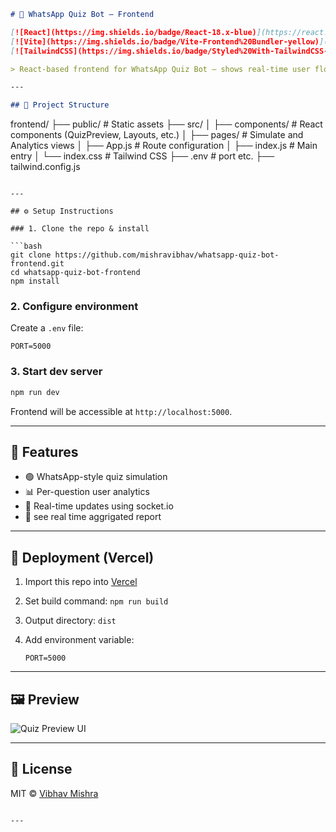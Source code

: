 ```markdown
# 💬 WhatsApp Quiz Bot – Frontend

[![React](https://img.shields.io/badge/React-18.x-blue)](https://react.dev/)
[![Vite](https://img.shields.io/badge/Vite-Frontend%20Bundler-yellow)](https://vitejs.dev/)
[![TailwindCSS](https://img.shields.io/badge/Styled%20With-TailwindCSS-0ea5e9)](https://tailwindcss.com/)

> React-based frontend for WhatsApp Quiz Bot — shows real-time user flow, step analytics, and simulates the WhatsApp-style experience.

---

## 📁 Project Structure

````

frontend/
├── public/                  # Static assets
├── src/
│   ├── components/          # React components (QuizPreview, Layouts, etc.)
│   ├── pages/               # Simulate and Analytics views
│   ├── App.js              # Route configuration
│   ├── index.js            # Main entry
│   └── index.css            # Tailwind CSS
├── .env                     # port etc.
├── tailwind.config.js
````

---

## ⚙️ Setup Instructions

### 1. Clone the repo & install

```bash
git clone https://github.com/mishravibhav/whatsapp-quiz-bot-frontend.git
cd whatsapp-quiz-bot-frontend
npm install
````

### 2. Configure environment

Create a `.env` file:

```
PORT=5000
```

### 3. Start dev server

```bash
npm run dev
```

Frontend will be accessible at `http://localhost:5000`.

---

## 🧪 Features

* 🟢 WhatsApp-style quiz simulation
* 📊 Per-question user analytics
* 📡 Real-time updates using socket.io
* 📁 see real time aggrigated report

---

## 🚀 Deployment (Vercel)

1. Import this repo into [Vercel](https://vercel.com)
2. Set build command: `npm run build`
3. Output directory: `dist`
4. Add environment variable:

   ```
   PORT=5000
   ```

---

## 🖼️ Preview

![Quiz Preview UI](https://via.placeholder.com/700x400?text=Quiz+UI+Preview)

---

## 📄 License

MIT © [Vibhav Mishra](https://github.com/mishravibhav)

```

---

